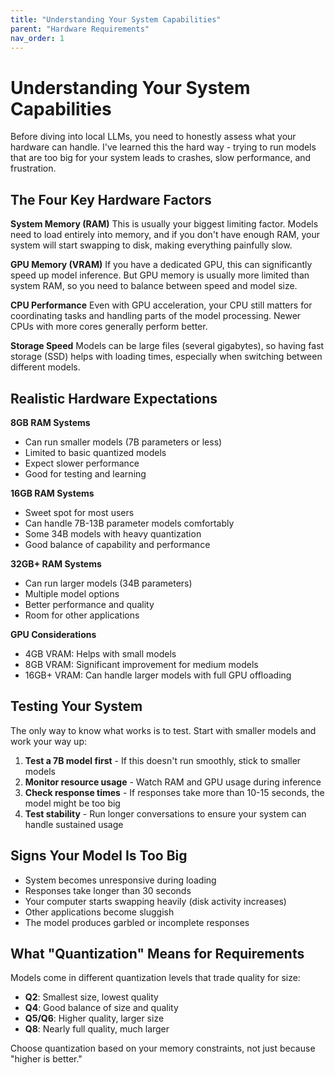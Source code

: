 ```yaml
---
title: "Understanding Your System Capabilities"
parent: "Hardware Requirements"
nav_order: 1
---
```


# Understanding Your System Capabilities

Before diving into local LLMs, you need to honestly assess what your hardware can handle. I've learned this the hard way - trying to run models that are too big for your system leads to crashes, slow performance, and frustration.

## The Four Key Hardware Factors

**System Memory (RAM)**
This is usually your biggest limiting factor. Models need to load entirely into memory, and if you don't have enough RAM, your system will start swapping to disk, making everything painfully slow.

**GPU Memory (VRAM)**
If you have a dedicated GPU, this can significantly speed up model inference. But GPU memory is usually more limited than system RAM, so you need to balance between speed and model size.

**CPU Performance**
Even with GPU acceleration, your CPU still matters for coordinating tasks and handling parts of the model processing. Newer CPUs with more cores generally perform better.

**Storage Speed**
Models can be large files (several gigabytes), so having fast storage (SSD) helps with loading times, especially when switching between different models.

## Realistic Hardware Expectations

**8GB RAM Systems**

- Can run smaller models (7B parameters or less)
- Limited to basic quantized models
- Expect slower performance
- Good for testing and learning

**16GB RAM Systems**

- Sweet spot for most users
- Can handle 7B-13B parameter models comfortably
- Some 34B models with heavy quantization
- Good balance of capability and performance

**32GB+ RAM Systems**

- Can run larger models (34B parameters)
- Multiple model options
- Better performance and quality
- Room for other applications

**GPU Considerations**

- 4GB VRAM: Helps with small models
- 8GB VRAM: Significant improvement for medium models
- 16GB+ VRAM: Can handle larger models with full GPU offloading

## Testing Your System

The only way to know what works is to test. Start with smaller models and work your way up:

1. **Test a 7B model first** - If this doesn't run smoothly, stick to smaller models
2. **Monitor resource usage** - Watch RAM and GPU usage during inference
3. **Check response times** - If responses take more than 10-15 seconds, the model might be too big
4. **Test stability** - Run longer conversations to ensure your system can handle sustained usage

## Signs Your Model Is Too Big

- System becomes unresponsive during loading
- Responses take longer than 30 seconds
- Your computer starts swapping heavily (disk activity increases)
- Other applications become sluggish
- The model produces garbled or incomplete responses

## What "Quantization" Means for Requirements

Models come in different quantization levels that trade quality for size:

- **Q2**: Smallest size, lowest quality
- **Q4**: Good balance of size and quality
- **Q5/Q6**: Higher quality, larger size
- **Q8**: Nearly full quality, much larger

Choose quantization based on your memory constraints, not just because "higher is better."
